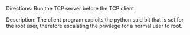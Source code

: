 Directions: Run the TCP server before the TCP client. 

Description:
The client program exploits the python suid bit that is set for the root user, therefore escalating the privilege for a normal user to root.
